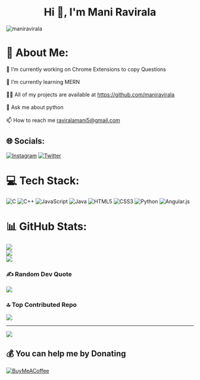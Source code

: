 <h1 align="center">Hi 👋, I'm Mani Ravirala</h1>

<p align="left"> <img src="https://komarev.com/ghpvc/?username=maniravirala&label=Profile%20views&color=0e75b6&style=flat" alt="maniravirala" /> </p>

# 💫 About Me:
🔭 I’m currently working on Chrome Extensions to copy Questions<br><br>🌱 I’m currently learning MERN<br><br>👨‍💻 All of my projects are available at https://github.com/maniravirala<br><br>💬 Ask me about python<br><br>📫 How to reach me raviralamani5@gmail.com


## 🌐 Socials:
[![Instagram](https://img.shields.io/badge/Instagram-%23E4405F.svg?logo=Instagram&logoColor=white)](https://instagram.com/findingstatus4life) [![Twitter](https://img.shields.io/badge/Twitter-%231DA1F2.svg?logo=Twitter&logoColor=white)](https://twitter.com/mani_ravirala) 

# 💻 Tech Stack:
![C](https://img.shields.io/badge/c-%2300599C.svg?style=for-the-badge&logo=c&logoColor=white) ![C++](https://img.shields.io/badge/c++-%2300599C.svg?style=for-the-badge&logo=c%2B%2B&logoColor=white) ![JavaScript](https://img.shields.io/badge/javascript-%23323330.svg?style=for-the-badge&logo=javascript&logoColor=%23F7DF1E) ![Java](https://img.shields.io/badge/java-%23ED8B00.svg?style=for-the-badge&logo=java&logoColor=white) ![HTML5](https://img.shields.io/badge/html5-%23E34F26.svg?style=for-the-badge&logo=html5&logoColor=white) ![CSS3](https://img.shields.io/badge/css3-%231572B6.svg?style=for-the-badge&logo=css3&logoColor=white) ![Python](https://img.shields.io/badge/python-3670A0?style=for-the-badge&logo=python&logoColor=ffdd54) ![Angular.js](https://img.shields.io/badge/angular.js-%23E23237.svg?style=for-the-badge&logo=angularjs&logoColor=white)
# 📊 GitHub Stats:
![](https://github-readme-stats.vercel.app/api?username=maniravirala&theme=radical&hide_border=false&include_all_commits=true&count_private=false)<br/>
![](https://github-readme-streak-stats.herokuapp.com/?user=maniravirala&theme=radical&hide_border=false)<br/>
![](https://github-readme-stats.vercel.app/api/top-langs/?username=maniravirala&theme=radical&hide_border=false&include_all_commits=true&count_private=false&layout=compact)

### ✍️ Random Dev Quote
![](https://quotes-github-readme.vercel.app/api?type=horizontal&theme=radical)

### 🔝 Top Contributed Repo
![](https://github-contributor-stats.vercel.app/api?username=maniravirala&limit=5&theme=dark&combine_all_yearly_contributions=true)

---
[![](https://visitcount.itsvg.in/api?id=maniravirala&icon=5&color=3)](https://visitcount.itsvg.in)

  ## 💰 You can help me by Donating
  [![BuyMeACoffee](https://img.shields.io/badge/Buy%20Me%20a%20Coffee-ffdd00?style=for-the-badge&logo=buy-me-a-coffee&logoColor=black)](https://buymeacoffee.com/maniravirala) 

  
<!-- Proudly created with GPRM ( https://gprm.itsvg.in ) -->